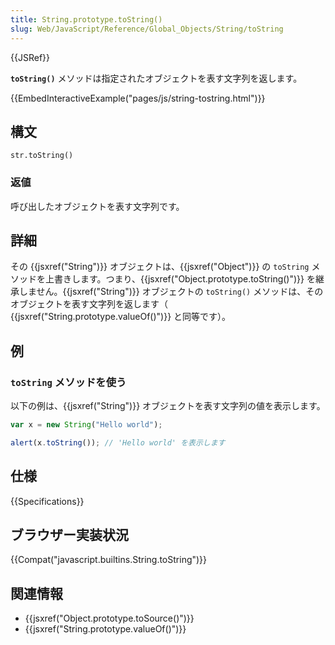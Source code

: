 ```yaml
---
title: String.prototype.toString()
slug: Web/JavaScript/Reference/Global_Objects/String/toString
---
```


{{JSRef}}

**`toString()`** メソッドは指定されたオブジェクトを表す文字列を返します。

{{EmbedInteractiveExample("pages/js/string-tostring.html")}}

## 構文

```
str.toString()
```

### 返値

呼び出したオブジェクトを表す文字列です。

## 詳細

その {{jsxref("String")}} オブジェクトは、{{jsxref("Object")}} の `toString` メソッドを上書きします。つまり、{{jsxref("Object.prototype.toString()")}} を継承しません。{{jsxref("String")}} オブジェクトの `toString()` メソッドは、そのオブジェクトを表す文字列を返します（ {{jsxref("String.prototype.valueOf()")}} と同等です）。

## 例

### `toString` メソッドを使う

以下の例は、{{jsxref("String")}} オブジェクトを表す文字列の値を表示します。

```js
var x = new String("Hello world");

alert(x.toString()); // 'Hello world' を表示します
```

## 仕様

{{Specifications}}

## ブラウザー実装状況

{{Compat("javascript.builtins.String.toString")}}

## 関連情報

- {{jsxref("Object.prototype.toSource()")}}
- {{jsxref("String.prototype.valueOf()")}}
